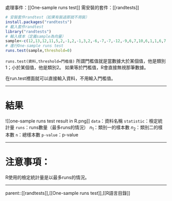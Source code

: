 處理事件：[[One-sample runs test]]
需安裝的套件：[[randtests]]

``` R
# 安裝套件randtest（如果有裝過那就不用裝）
install.packages("randtests")
# 載入套件randtest
library("randtests")
# 輸入樣本（定義sample為向量）
sample<-c(12,13,12,11,5,2,-1,2,-1,3,2,-6,-7,-7,-12,-9,6,7,10,6,1,1,6,7,-2,-6,-6,-5,-2,-1)
# 進行One-sample runs test
runs.test(sample,threshold=0)
```

`runs.test(資料,threshold=門檻值)`
所謂門檻值就是當數據大於某個值，他是類別1；小於某個值，他是類別2。
如果等於門檻值，R會直接無視那筆數據。


在run.test裡面就可以直接輸入資料，不用輸入門檻值。
- - -
# 結果
![[one-sample runs test result in R.png]]
`data`：資料名稱
`statistic`：檢定統計量
`runs`：runs數量（最多runs的情況）
$n_1$：類別一的樣本數
$n_2$：類別二的樣本數
`n`：總樣本數
`p-value`：p-value
- - -
# 注意事項：
R使用的檢定統計量是以最多runs的情況。
- - -
parent::[[randtests]],[[One-sample runs test]],[[R語言目錄]]
